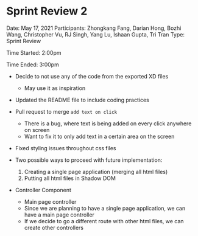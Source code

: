 # Sprint Review 2

Date: May 17, 2021
Participants: Zhongkang Fang, Darian Hong, Bozhi Wang, Christopher Vu, RJ Singh, Yang Lu, Ishaan Gupta, Tri Tran
Type: Sprint Review

Time Started: 2:00pm

Time Ended: 3:00pm

- Decide to not use any of the code from the exported XD files
    - May use it as inspiration
- Updated the README file to include coding practices
- Pull request to merge `add text on click`
    - There is a bug, where text is being added on every click anywhere on screen
    - Want to fix it to only add text in a certain area on the screen
- Fixed styling issues throughout css files
- Two possible ways to proceed with future implementation:
    1. Creating a single page application (merging all html files)
    2. Putting all html files in Shadow DOM

- Controller Component
    - Main page controller
    - Since we are planning to have a single page application, we can have a main page controller
    - If we decide to go a different route with other html files, we can create other controllers